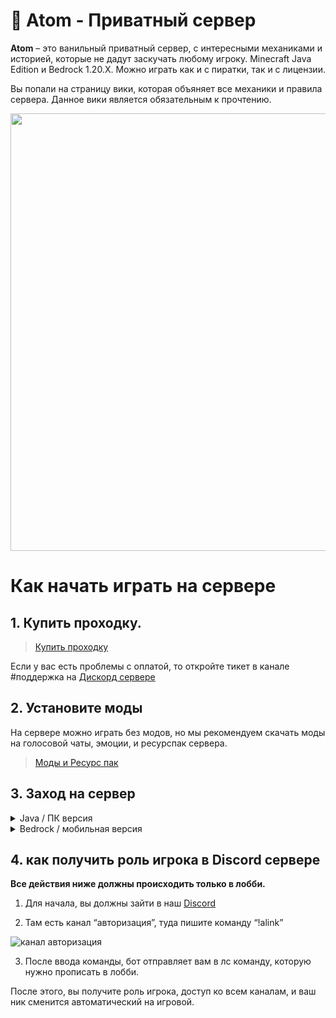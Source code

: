 # 💫 Atom - Приватный сервер
**Atom** – это ванильный приватный сервер, с интересными механиками и историей, которые не дадут заскучать любому игроку.
Minecraft Java Edition и Bedrock 1.20.X. Можно играть как и с пиратки, так и с лицензии.

Вы попали на страницу вики, которая объяняет все механики и правила сервера. Данное вики является обязательным к прочтению. 

<p align="center">
<img src="https://imgur.com/5K0FJR0.png" width="700" align="center">
</p>

# Как начать играть на сервере

## 1. Купить проходку.
> [Купить проходку](https://atomine.xyz/buy)

Если у вас есть проблемы с оплатой, то откройте тикет в канале #поддержка на [Дискорд сервере](https://atomine.xyz/discord)

## 2. Установите моды
На сервере можно играть без модов, но мы рекомендуем скачать моды на голосовой чаты, эмоции, и ресурспак сервера.
> [Моды и Ресурс пак](https://atomine.xyz/wiki/require/emotecraft)

## 3. Заход на сервер

<details>
    <summary>Java / ПК версия</summary>
    <p>

````
ip для java - play.atomine.xyz
````

![Окно добавления сервера в java](https://cdn.discordapp.com/attachments/1021306399382306846/1135913685915799583/image.png)
</p>
</details>

<details>
    <summary>Bedrock / мобильная версия</summary>
    <p>Теперь на сервер так же можно зайти с бедрока! 

Это значит, что теперь вы не только можете заходить на сервер в поездках и при отсутствии ПК, но и звать своих друзей без ПК играть на нашем сервере вместе!

````
ip для бедрока - bedrock.atomine.xyz
порт - 25734
````

заполненные поля должны выглядеть вот так:

![Окно добавления сервера в бедрок](https://cdn.discordapp.com/attachments/1057405684980916264/1134852383311155200/Screenshot_1.png)

</p>
</details>

## 4. как получить роль игрока в Discord сервере
**Все действия ниже должны происходить только в лобби.**

1. Для начала, вы должны зайти в наш [Discord](https://atomine.xyz/discord) 

2. Там есть канал “авторизация”, туда пишите команду “!alink” 

![канал авторизация](https://2376298745-files.gitbook.io/~/files/v0/b/gitbook-x-prod.appspot.com/o/spaces%2FiafV1IVuYhXRQw30ttj9%2Fuploads%2FBEwd1HjpaXbqbnELmOZO%2Fimage.png?alt=media&token=13b5c5fe-b3ec-4877-b274-ff3d7502f6de)

3. После ввода команды, бот отправляет вам в лс команду, которую нужно прописать в лобби.

После этого, вы получите роль игрока, доступ ко всем каналам, и ваш ник сменится автоматический на игровой.
